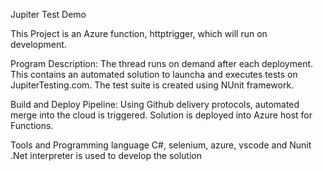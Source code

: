 Jupiter Test Demo

This Project is an Azure function, httptrigger, which will run on development.

Program Description: The thread runs on demand after each deployment. This contains an automated solution to launcha and executes tests on JupiterTesting.com. The test suite is created using NUnit framework. 

Build and Deploy Pipeline: Using Github delivery protocols, automated merge into the cloud is triggered. Solution is deployed into Azure host for Functions.

Tools and Programming language C#, selenium, azure, vscode and Nunit .Net interpreter is used to develop the solution